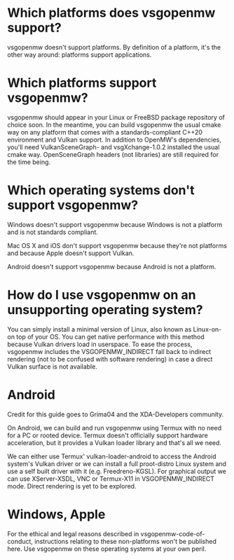 Which platforms does vsgopenmw support?
=======================================

vsgopenmw doesn't support platforms. By definition of a platform, it's the other way around: platforms support applications.

Which platforms support vsgopenmw?
==================================

vsgopenmw should appear in your Linux or FreeBSD package repository of choice soon. In the meantime, you can build vsgopenmw the usual cmake way on any platform that comes with a standards-compliant C++20 environment and Vulkan support. In addition to OpenMW's dependencies, you'll need VulkanSceneGraph-<TBR> and vsgXchange-1.0.2 installed the usual cmake way. OpenSceneGraph headers (not libraries) are still required for the time being.

Which operating systems don't support vsgopenmw?
========================================

Windows doesn't support vsgopenmw because Windows is not a platform and is not standards compliant.

Mac OS X and iOS don't support vsgopenmw because they're not platforms and because Apple doesn't support Vulkan.

Android doesn't support vsgopenmw because Android is not a platform.

How do I use vsgopenmw on an unsupporting operating system?
===================================================

You can simply install a minimal version of Linux, also known as Linux-on-<OS> on top of your OS. You can get native performance with this method because Vulkan drivers load in userspace. To ease the process, vsgopenmw includes the VSGOPENMW_INDIRECT fall back to indirect rendering (not to be confused with software rendering) in case a direct Vulkan surface is not available.

Android
=======

Credit for this guide goes to Grima04 and the XDA-Developers community.

On Android, we can build and run vsgopenmw using Termux with no need for a PC or rooted device. Termux doesn't officially support hardware acceleration, but it provides a Vulkan loader library and that's all we need.

We can either use Termux' vulkan-loader-android to access the Android system's Vulkan driver or we can install a full proot-distro Linux system and use a self built driver with it (e.g. Freedreno-KGSL). For graphical output we can use XServer-XSDL, VNC or Termux-X11 in VSGOPENMW_INDIRECT mode. Direct rendering is yet to be explored.

Windows, Apple
==============

For the ethical and legal reasons described in vsgopenmw-code-of-conduct, instructions relating to these non-platforms won't be published here. Use vsgopenmw on these operating systems at your own peril.
